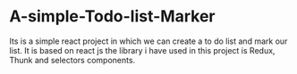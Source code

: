 # A-simple-Todo-list-Marker
Its is a simple react project in which we can create a to do list and mark our list. It is based on react js the library i have used in this project is Redux, Thunk and selectors components. 
